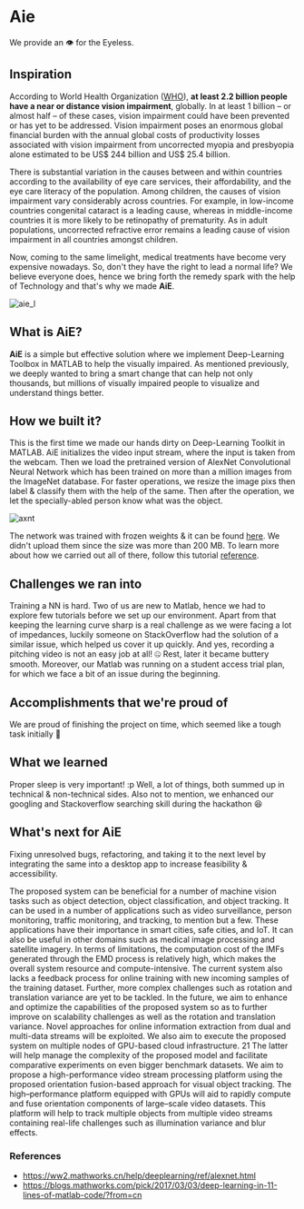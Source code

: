 # Aie
We provide an 👁️ for the Eyeless. 

## Inspiration
According to World Health Organization ([WHO](https://www.who.int/news-room/fact-sheets/detail/blindness-and-visual-impairment)), **at least 2.2 billion people have a near or distance vision impairment**, globally. In at least 1 billion – or almost half – of these cases, vision impairment could have been prevented or has yet to be addressed. Vision impairment poses an enormous global financial burden with the annual global costs of productivity losses associated with vision impairment from uncorrected myopia and presbyopia alone estimated to be US$ 244 billion and US$ 25.4 billion.

There is substantial variation in the causes between and within countries according to the availability of eye care services, their affordability, and the eye care literacy of the population. Among children, the causes of vision impairment vary considerably across countries. For example, in low-income countries congenital cataract is a leading cause, whereas in middle-income countries it is more likely to be retinopathy of prematurity. As in adult populations, uncorrected refractive error remains a leading cause of vision impairment in all countries amongst children.

Now, coming to the same limelight, medical treatments have become very expensive nowadays. So, don't they have the right to lead a normal life? We believe everyone does, hence we bring forth the remedy spark with the help of Technology and that's why we made **AiE**.

![aie_l](https://user-images.githubusercontent.com/48355572/126912028-b03d0801-ad92-4292-a51b-12177aaa1eda.gif)

## What is AiE?
**AiE** is a simple but effective solution where we implement Deep-Learning Toolbox in MATLAB to help the visually impaired. As mentioned previously, we deeply wanted to bring a smart change that can help not only thousands, but millions of visually impaired people to visualize and understand things better. 

## How we built it?
This is the first time we made our hands dirty on Deep-Learning Toolkit in MATLAB. AiE initializes the video input stream, where the input is taken from the webcam. Then we load the pretrained version of AlexNet Convolutional Neural Network which has been trained on more than a million images from the ImageNet database. For faster operations, we resize the image pixs then label & classify them with the help of the same. Then after the operation, we let the specially-abled person know what was the object.

![axnt](https://i.ytimg.com/vi/ZUc0Mib5DeI/maxresdefault.jpg)

The network was trained with frozen weights & it can be found [here](https://bit.ly/3iJbxSN). We didn't upload them since the size was more than 200 MB. To learn more about how we carried out all of there, follow this tutorial [reference](https://ww2.mathworks.cn/help/deeplearning/ref/alexnet.html).

## Challenges we ran into
Training a NN is hard. Two of us are new to Matlab, hence we had to explore few tutorials before we set up our environment. Apart from that keeping the learning curve sharp is a real challenge as we were facing a lot of impedances, luckily someone on StackOverflow had the solution of a similar issue, which helped us cover it up quickly. And yes, recording a pitching video is not an easy job at all! 🤐 Rest, later it became buttery smooth. Moreover, our Matlab was running on a student access trial plan, for which we face a bit of an issue during the beginning. 

## Accomplishments that we're proud of
We are proud of finishing the project on time, which seemed like a tough task initially 🥵

## What we learned
Proper sleep is very important! :p Well, a lot of things, both summed up in technical & non-technical sides. Also not to mention, we enhanced our googling and Stackoverflow searching skill during the hackathon 😆

## What's next for AiE
Fixing unresolved bugs, refactoring, and taking it to the next level by integrating the same into a desktop app to increase feasibility & accessibility.

The proposed system can be beneficial for a number of machine vision tasks such as object detection, object classification, and object tracking. It can be used in a number of applications such as video surveillance, person monitoring, traffic monitoring, and tracking, to mention but a few. These applications have their importance in smart cities, safe cities, and IoT. It can also be useful in other domains such as medical image processing and satellite imagery. In terms of limitations, the computation cost of the IMFs generated through the EMD process is relatively high, which makes the overall system resource and compute-intensive. The current system also lacks a feedback process for online training with new incoming samples of the training dataset. Further, more complex challenges such as rotation and translation variance are yet to be tackled. In the future, we aim to enhance and optimize the capabilities of the proposed system so as to further improve on scalability challenges as well as the rotation and translation variance. Novel approaches for online information extraction from dual and multi-data streams will be exploited. We also aim to execute the proposed system on multiple nodes of GPU-based cloud infrastructure. 21 The latter will help manage the complexity of the proposed model and facilitate comparative experiments on even bigger benchmark datasets. We aim to propose a high-performance video stream processing platform using the proposed orientation fusion-based approach for visual object tracking. The high–performance platform equipped with GPUs will aid to rapidly compute and fuse orientation components of large–scale video datasets. This platform will help to track multiple objects from multiple video streams containing real-life challenges such as illumination variance and blur effects.

### References 
-  https://ww2.mathworks.cn/help/deeplearning/ref/alexnet.html
- https://blogs.mathworks.com/pick/2017/03/03/deep-learning-in-11-lines-of-matlab-code/?from=cn

